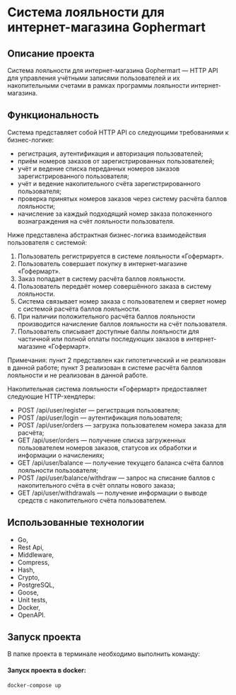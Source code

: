 # Система лояльности для интернет-магазина Gophermart

## Описание проекта

Система лояльности для интернет-магазина Gophermart — HTTP API для управления учётными записями пользователей и их накопительными счетами в рамках программы лояльности интернет-магазина.

## Функциональность
Система представляет собой HTTP API со следующими требованиями к бизнес-логике:
- регистрация, аутентификация и авторизация пользователей;
- приём номеров заказов от зарегистрированных пользователей;
- учёт и ведение списка переданных номеров заказов зарегистрированного пользователя;
- учёт и ведение накопительного счёта зарегистрированного пользователя;
- проверка принятых номеров заказов через систему расчёта баллов лояльности;
- начисление за каждый подходящий номер заказа положенного вознаграждения на счёт лояльности пользователя.

Ниже представлена абстрактная бизнес-логика взаимодействия пользователя с системой:
1. Пользователь регистрируется в системе лояльности «Гофермарт».
2. Пользователь совершает покупку в интернет-магазине «Гофермарт».
3. Заказ попадает в систему расчёта баллов лояльности.
4. Пользователь передаёт номер совершённого заказа в систему лояльности.
5. Система связывает номер заказа с пользователем и сверяет номер с системой расчёта баллов лояльности.
6. При наличии положительного расчёта баллов лояльности производится начисление баллов лояльности на счёт пользователя.
7. Пользователь списывает доступные баллы лояльности для частичной или полной оплаты последующих заказов в интернет-магазине «Гофермарт». 

Примечания:
пункт 2 представлен как гипотетический и не реализован в данной работе;
пункт 3 реализован в системе расчёта баллов лояльности и не реализован в данной работе.

Накопительная система лояльности «Гофермарт» предоставляет следующие HTTP-хендлеры:
- POST /api/user/register — регистрация пользователя;
- POST /api/user/login — аутентификация пользователя;
- POST /api/user/orders — загрузка пользователем номера заказа для расчёта;
- GET /api/user/orders — получение списка загруженных пользователем номеров заказов, статусов их обработки и информации о начислениях;
- GET /api/user/balance — получение текущего баланса счёта баллов лояльности пользователя;
- POST /api/user/balance/withdraw — запрос на списание баллов с накопительного счёта в счёт оплаты нового заказа;
- GET /api/user/withdrawals — получение информации о выводе средств с накопительного счёта пользователем.

## Использованные технологии
- Go,
- Rest Api,
- Middleware,
- Compress,
- Hash,
- Crypto,
- PostgreSQL,
- Goose,
- Unit tests,
- Docker,
- OpenAPI.

## Запуск проекта

В папке проекта в терминале необходимо выполнить команду:

#### Запуск проекта в docker:  
`docker-compose up`

